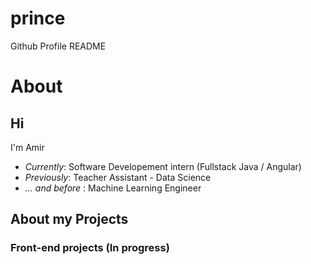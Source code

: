 # prince
Github Profile README

# About
<h2>Hi</h2>

I'm Amir

- <i>Currently</i>: Software Developement intern (Fullstack Java / Angular)
- <i>Previously</i>: Teacher Assistant - Data Science
- <i>... and before </i>: Machine Learning Engineer
<h2> About my Projects </h2>

<h3>Front-end projects (In progress)</h3>
